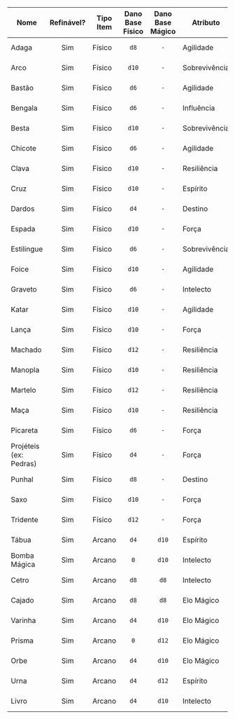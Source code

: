 | Nome                   | Refinável? | Tipo Item | Dano Base Físico | Dano Base Mágico | Atributo      | Tipo Dano            | Preço (T$) |
|------------------------|:----------:|-----------|:----------------:|:----------------:|---------------|----------------------|:----------:|
| Adaga                  |     Sim    | Físico    |       `d8`       |        `-`       | Agilidade     | Perfurante           |   T$ 200   |
| Arco                   |     Sim    | Físico    |       `d10`      |        `-`       | Sobrevivência | Perfurante           |   T$ 200   |
| Bastão                 |     Sim    | Físico    |       `d6`       |        `-`       | Agilidade     | Contusivo            |   T$ 200   |
| Bengala                |     Sim    | Físico    |       `d6`       |        `-`       | Influência    | Contusivo            |   T$ 200   |
| Besta                  |     Sim    | Físico    |       `d10`      |        `-`       | Sobrevivência | Perfurante           |   T$ 200   |
| Chicote                |     Sim    | Físico    |       `d6`       |        `-`       | Agilidade     | Cortante             |   T$ 200   |
| Clava                  |     Sim    | Físico    |       `d10`      |        `-`       | Resiliência   | Contusivo            |   T$ 200   |
| Cruz                   |     Sim    | Físico    |       `d10`      |        `-`       | Espírito      | Contusivo/Perfurante |   T$ 300   |
| Dardos                 |     Sim    | Físico    |       `d4`       |        `-`       | Destino       | Perfurante           |   T$ 200   |
| Espada                 |     Sim    | Físico    |       `d10`      |        `-`       | Força         | Cortante             |   T$ 200   |
| Estilingue             |     Sim    | Físico    |       `d6`       |        `-`       | Sobrevivência | Contusivo            |   T$ 200   |
| Foice                  |     Sim    | Físico    |       `d10`      |        `-`       | Agilidade     | Cortante             |   T$ 200   |
| Graveto                |     Sim    | Físico    |       `d6`       |        `-`       | Intelecto     | Contusivo            |   T$ 200   |
| Katar                  |     Sim    | Físico    |       `d10`      |        `-`       | Agilidade     | Perfurante           |   T$ 200   |
| Lança                  |     Sim    | Físico    |       `d10`      |        `-`       | Força         | Perfurante           |   T$ 200   |
| Machado                |     Sim    | Físico    |       `d12`      |        `-`       | Resiliência   | Cortante             |   T$ 200   |
| Manopla                |     Sim    | Físico    |       `d10`      |        `-`       | Resiliência   | Contusivo            |   T$ 200   |
| Martelo                |     Sim    | Físico    |       `d12`      |        `-`       | Resiliência   | Contusivo            |   T$ 200   |
| Maça                   |     Sim    | Físico    |       `d10`      |        `-`       | Resiliência   | Contusivo            |   T$ 200   |
| Picareta               |     Sim    | Físico    |       `d6`       |        `-`       | Força         | Cortante             |   T$ 200   |
| Projéteis (ex: Pedras) |     Sim    | Físico    |       `d4`       |        `-`       | Força         | Contusivo            |    T$ 50   |
| Punhal                 |     Sim    | Físico    |       `d8`       |        `-`       | Destino       | Cortante             |   T$ 200   |
| Saxo                   |     Sim    | Físico    |       `d10`      |        `-`       | Força         | Cortante             |   T$ 200   |
| Tridente               |     Sim    | Físico    |       `d12`      |        `-`       | Força         | Perfurante           |   T$ 200   |
| Tábua                  |     Sim    | Arcano    |       `d4`       |       `d10`      | Espírito      | Mágico               |   T$ 200   |
| Bomba Mágica           |     Sim    | Arcano    |        `0`       |       `d10`      | Intelecto     | Mágico               |   T$ 300   |
| Cetro                  |     Sim    | Arcano    |       `d8`       |       `d8`       | Intelecto     | Mágico               |   T$ 300   |
| Cajado                 |     Sim    | Arcano    |       `d8`       |       `d8`       | Elo Mágico    | Mágico               |   T$ 300   |
| Varinha                |     Sim    | Arcano    |       `d4`       |       `d10`      | Elo Mágico    | Mágico               |   T$ 300   |
| Prisma                 |     Sim    | Arcano    |        `0`       |       `d12`      | Elo Mágico    | Mágico               |   T$ 300   |
| Orbe                   |     Sim    | Arcano    |       `d4`       |       `d10`      | Elo Mágico    | Mágico               |   T$ 300   |
| Urna                   |     Sim    | Arcano    |       `d4`       |       `d12`      | Espírito      | Mágico               |   T$ 300   |
| Livro                  |     Sim    | Arcano    |       `d4`       |       `d10`      | Intelecto     | Mágico               |   T$ 300   |
